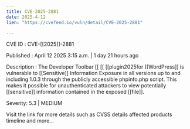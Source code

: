 ```yaml
---
title: CVE-2025-2881
date: 2025-4-12
lien: "https://cvefeed.io/vuln/detail/CVE-2025-2881"

---
```


CVE ID : CVE-[[2025]]-2881

Published :  April 12
2025
3:15 a.m. | 1 day
21 hours ago

Description : The Developer Toolbar  [[ [[ [[plugin2025for  [[WordPress]] is vulnerable to  [[Sensitive]] Information Exposure in all versions up to
and including
1.0.3 through the publicly accessible phpinfo.php script. This makes it possible for unauthenticated attackers to view potentially  [[sensitive]] information contained in the exposed  [[file]].

Severity: 5.3 | MEDIUM

Visit the link for more details
such as CVSS details
affected products
timeline
and more...
